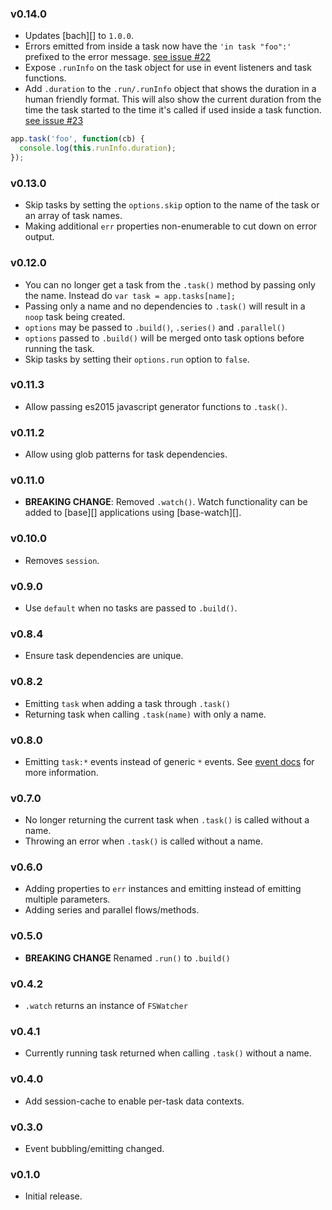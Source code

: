 ### v0.14.0

- Updates [bach][] to `1.0.0`.
- Errors emitted from inside a task now have the `'in task "foo":'` prefixed to the error message. [see issue #22](../../issues/22)
- Expose `.runInfo` on the task object for use in event listeners and task functions.
- Add `.duration` to the `.run/.runInfo` object that shows the duration in a human friendly format. This will also show the current duration from the time the task started to the time it's called if used inside a task function. [see issue #23](../../issues/23)

```js
app.task('foo', function(cb) {
  console.log(this.runInfo.duration);
});
```

### v0.13.0

- Skip tasks by setting the `options.skip` option to the name of the task or an array of task names.
- Making additional `err` properties non-enumerable to cut down on error output.

### v0.12.0

- You can no longer get a task from the `.task()` method by passing only the name. Instead do `var task = app.tasks[name];`
- Passing only a name and no dependencies to `.task()` will result in a `noop` task being created.
- `options` may be passed to `.build()`, `.series()` and `.parallel()`
- `options` passed to `.build()` will be merged onto task options before running the task.
- Skip tasks by setting their `options.run` option to `false`.

### v0.11.3

- Allow passing es2015 javascript generator functions to `.task()`.

### v0.11.2

- Allow using glob patterns for task dependencies.

### v0.11.0

- **BREAKING CHANGE**: Removed `.watch()`. Watch functionality can be added to [base][] applications using [base-watch][].

### v0.10.0

- Removes `session`.

### v0.9.0

- Use `default` when no tasks are passed to `.build()`.

### v0.8.4

- Ensure task dependencies are unique.

### v0.8.2

- Emitting `task` when adding a task through `.task()`
- Returning task when calling `.task(name)` with only a name.

### v0.8.0

- Emitting `task:*` events instead of generic `*` events. See [event docs](#events) for more information.

### v0.7.0

- No longer returning the current task when `.task()` is called without a name.
- Throwing an error when `.task()` is called without a name.

### v0.6.0

- Adding properties to `err` instances and emitting instead of emitting multiple parameters.
- Adding series and parallel flows/methods.

### v0.5.0

- **BREAKING CHANGE** Renamed `.run()` to `.build()`

### v0.4.2

- `.watch` returns an instance of `FSWatcher`

### v0.4.1

- Currently running task returned when calling `.task()` without a name.

### v0.4.0

- Add session-cache to enable per-task data contexts.

### v0.3.0

- Event bubbling/emitting changed.

### v0.1.0

- Initial release.
